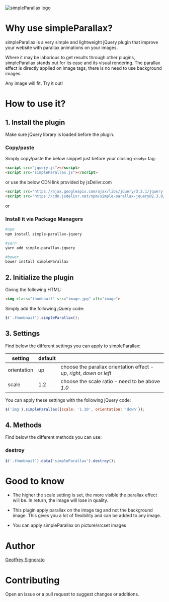 ![simpleParallax logo](https://anakao-theme.com/simpleparallax/img/social/base-github-2.png)

# Why use simpleParallax?

simpleParallax is a very simple and lightweight jQuery plugin that improve your website with parallax animations on your images.

Where it may be laborious to get results through other plugins, simpleParallax stands out for its ease and its visual rendering. The parallax effect is directly applied on image tags, there is no need to use background images.

Any image will fit. Try it out!

# How to use it?

## 1. Install the plugin

Make sure jQuery library is loaded before the plugin.

### Copy/paste

Simply copy/paste the below snippet just before your closing `<body>` tag:

```html
<script src="jquery.js"></script>
<script src="simpleParallax.js"></script>
```

or use the below CDN link provided by jsDelivr.com

```html
<script src="https://ajax.googleapis.com/ajax/libs/jquery/3.2.1/jquery.min.js"></script>
<script src="https://cdn.jsdelivr.net/npm/simple-parallax-jquery@2.3.0/src/simpleParallax.min.js"></script>
```

or

### Install it via Package Managers

```sh
#npm
npm install simple-parallax-jquery

#yarn
yarn add simple-parallax-jquery

#bower
bower install simpleParallax
```

## 2. Initialize the plugin

Giving the following HTML:

```html
<img class="thumbnail" src="image.jpg" alt="image">
```

Simply add the following jQuery code:

```javascript
$('.thumbnail').simpleParallax();
```

## 3. Settings

Find below the different settings you can apply to simpleParallax:

| setting     | default |   |
|-------------|---------|---|
| orientation | up      | choose the parallax orientation effect - *up*, *right*, *down* or *left* |
| scale       | 1.2     | choose the scale ratio - need to be above *1.0*  |

You can apply these settings with the following jQuery code:

```javascript
$('img').simpleParallax({scale: '1.30', orientation: 'down'});
```

## 4. Methods

Find below the different methods you can use:

### destroy

```javascript
$('.thumbnail').data('simpleParallax').destroy();
```

# Good to know

* The higher the scale setting is set, the more visible the parallax effect will be. In return, the image will lose in quality.

* This plugin apply parallax on the image tag and not the background image. This gives you a lot of flexibility and can be added to any image.

* You can apply simpleParallax on picture/srcset images

# Author

[Geoffrey Signorato](https://github.com/geosenna/)

# Contributing

Open an issue or a pull request to suggest changes or additions.


